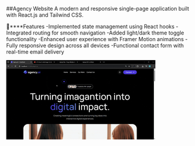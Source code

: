 ##Agency Website
A modern and responsive single-page application built with React.js and Tailwind CSS.

🚀****Features
-Implemented state management using React hooks
-Integrated routing for smooth navigation
-Added light/dark theme toggle functionality
-Enhanced user experience with Framer Motion animations
-Fully responsive design across all devices
-Functional contact form with real-time email delivery

![image alt](https://github.com/Pooja-Webdev-Maker/agency-ai/blob/7cc2147098819c18bb9059a73349965e0a6098f7/agency%20demo.gif)
















